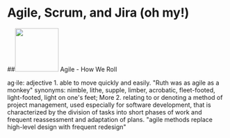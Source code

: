 # Agile, Scrum, and Jira (oh my!)

##<img src="https://github.com/nyu-mhealth/Onboarding/blob/master/Images/scrum.svg" width="100">  Agile - How We Roll

ag·ile: adjective
    1. able to move quickly and easily.
    "Ruth was as agile as a monkey"
    synonyms: nimble, lithe, supple, limber, acrobatic, fleet-footed, light-footed, light on one's feet; More
    2. relating to or denoting a method of project management, used especially for software development, that is characterized by the        division of tasks into short phases of work and frequent reassessment and adaptation of plans.
    "agile methods replace high-level design with frequent redesign"
